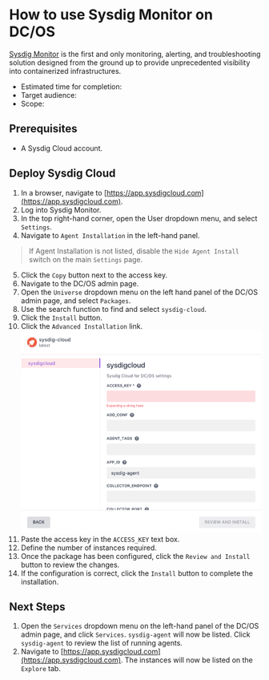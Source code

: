# How to use Sysdig Monitor on DC/OS

[Sysdig Monitor](https://sysdig.com/product/monitor/) is the first and only monitoring, alerting, and troubleshooting solution designed from the ground up to provide unprecedented visibility into containerized infrastructures.

- Estimated time for completion: 
- Target audience: 
- Scope: 

## Prerequisites

- A Sysdig Cloud account.

## Deploy Sysdig Cloud

1. In a browser, navigate to [https://app.sysdigcloud.com](https://app.sysdigcloud.com).
2. Log into Sysdig Monitor.
3. In the top right-hand corner, open the User dropdown menu, and select `Settings`.
4. Navigate to `Agent Installation` in the left-hand panel.
> If Agent Installation is not listed, disable the `Hide Agent Install` switch on the main `Settings` page.
5. Click the `Copy` button next to the access key.
6. Navigate to the DC/OS admin page.
7. Open the `Universe` dropdown menu on the left hand panel of the DC/OS admin page, and select `Packages`.
8. Use the search function to find and select `sysdig-cloud`.
9. Click the `Install` button.
10. Click the `Advanced Installation` link.
![CATALOG SYSDIG](img/sysdig-cloud-dcos.png)
11. Paste the access key in the `ACCESS_KEY` text box.
12. Define the number of instances required.
13. Once the package has been configured, click the `Review and Install` button to review the changes.
14. If the configuration is correct, click the `Install` button to complete the installation.

## Next Steps

1. Open the `Services` dropdown menu on the left-hand panel of the DC/OS admin page, and click `Services`. `sysdig-agent` will now be listed. Click `sysdig-agent` to review the list of running agents.
2. Navigate to [https://app.sysdigcloud.com](https://app.sysdigcloud.com). The instances will now be listed on the `Explore` tab.
